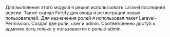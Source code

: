Для выполения этого модуля я решил использзовать Laravel последней версии.
Также скачал Fortify для входа и регистрации новых пользователей.
Для назначения ролей я использовал пакет Laravel-Permission.
Создал две роли, user и admin.
Соответсвенно доступ к админке есть только у пользоваетля с ролью admin.

 